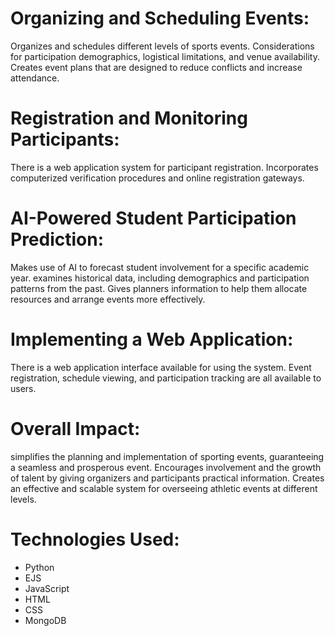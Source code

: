 # Organizing and Scheduling Events: 
Organizes and schedules different levels of sports events. Considerations for participation demographics, logistical limitations, and venue availability. Creates event plans that are designed to reduce conflicts and increase attendance.

# Registration and Monitoring Participants: 
There is a web application system for participant registration. Incorporates computerized verification procedures and online registration gateways.

# AI-Powered Student Participation Prediction: 
Makes use of AI to forecast student involvement for a specific academic year. examines historical data, including demographics and participation patterns from the past. Gives planners information to help them allocate resources and arrange events more effectively.

# Implementing a Web Application: 
There is a web application interface available for using the system. Event registration, schedule viewing, and participation tracking are all available to users.

# Overall Impact: 
simplifies the planning and implementation of sporting events, guaranteeing a seamless and prosperous event. Encourages involvement and the growth of talent by giving organizers and participants practical information. Creates an effective and scalable system for overseeing athletic events at different levels.

# Technologies Used:
  - Python
  - EJS
  - JavaScript
  - HTML
  - CSS
  - MongoDB
